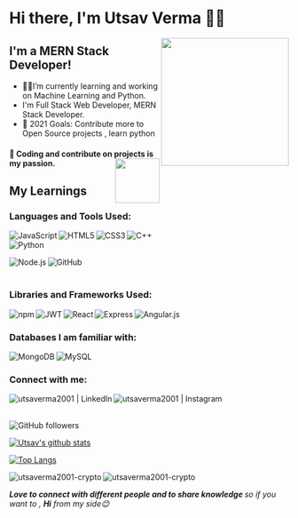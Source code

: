 <h1>Hi there, I'm Utsav Verma 🙋‍♂️</h1>
<img align='right' src="https://media.giphy.com/media/Y01wot3Bt9Bpdz8xvs/giphy.gif" width="230">

<h2>I'm a MERN Stack Developer!</h2>

- 👨‍🎓I’m currently learning and working on Machine Learning and Python.
- I'm Full Stack Web Developer, MERN Stack Developer.
- 🥅 2021 Goals: Contribute more to Open Source projects , learn python
<h4> 🤍 Coding and contribute on projects is my passion.<img align='right' src="https://media.giphy.com/media/8SRqnPebX1H8lQy5YR/giphy.gif" width="80"></h4>

<h2>My Learnings</h2>

<h3> Languages and Tools Used:</h3>
<p>
<img align="left" alt="JavaScript" src="https://img.shields.io/badge/JavaScript-F7DF1E?style=for-the-badge&logo=javascript&logoColor=black" />
<img align="left" alt="HTML5" src="https://img.shields.io/badge/HTML5-E34F26?style=for-the-badge&logo=html5&logoColor=white" />
<img align="left" alt="CSS3" src="https://img.shields.io/badge/CSS3-1572B6?style=for-the-badge&logo=css3&logoColor=white" />
<img align="left" alt="C++" src="https://img.shields.io/badge/C%2B%2B-00599C?style=for-the-badge&logo=c%2B%2B&logoColor=white" /><br />
<img align="left" alt="Python" src="https://img.shields.io/badge/python-3670A0?style=for-the-badge&logo=python&logoColor=ffdd54" /><br />
</p>
<p>
<img align="left" alt="Node.js" src="https://img.shields.io/badge/Node.js-43853D?style=for-the-badge&logo=node.js&logoColor=white" />
<img align="left" alt="GitHub" src="https://img.shields.io/badge/GitHub-100000?style=for-the-badge&logo=github&logoColor=white" />
</p>
<br /><br />

<h3> Libraries and Frameworks Used: </h3>

<img align="left" alt="npm" src="https://img.shields.io/badge/npm-CB3837?style=for-the-badge&logo=npm&logoColor=white" />
<img align="left" alt="JWT" src="https://img.shields.io/badge/JWT-black?style=for-the-badge&logo=JSON%20web%20tokens" />
<img align="left" alt="React" src="https://img.shields.io/badge/React-20232A?style=for-the-badge&logo=react&logoColor=61DAFB" />
<img align="left" alt="Express" src="https://img.shields.io/badge/Express.js-000000?style=for-the-badge&logo=express&logoColor=white" />
<img align="left" alt="Angular.js" src="https://img.shields.io/badge/AngularJS-E23237?style=for-the-badge&logo=angularjs&logoColor=white" />

<br />

<h3> Databases I am familiar with:</h3>

<img align="left" alt="MongoDB" src="https://img.shields.io/badge/MongoDB-4EA94B?style=for-the-badge&logo=mongodb&logoColor=white" />
<img align="left" alt="MySQL" src="https://img.shields.io/badge/mysql-%2300f.svg?style=for-the-badge&logo=mysql&logoColor=white" />
<br />

<h3> Connect with me:</h3>

[<img align="left" alt="utsaverma2001 | LinkedIn" src="https://img.shields.io/badge/LinkedIn-0077B5?style=for-the-badge&logo=linkedin&logoColor=white" />][linkedin]
[<img align="left" alt="utsaverma2001 | Instagram" src="https://img.shields.io/badge/Instagram-E4405F?style=for-the-badge&logo=instagram&logoColor=white" />][instagram]

<br />
<br />

[instagram]:https://www.instagram.com/utsaverma2001/
[linkedin]: https://www.linkedin.com/in/utsav-verma-57a065193/


![GitHub followers](https://img.shields.io/github/followers/utsaverma2001-crypto?label=Follow&style=social)

[![Utsav's github stats](https://github-readme-stats.vercel.app/api?username=utsaverma2001-crypto)](https://github.com/utsaverma2001-crypto)

[![Top Langs](https://github-readme-stats.vercel.app/api/top-langs/?username=utsaverma2001-crypto&layout=compact)](https://github.com/utsaverma2001-crypto)


<p><img align="left" src="https://github-readme-stats.vercel.app/api/top-langs?username=utsaverma2001-crypto&show_icons=true&locale=en&layout=compact" alt="utsaverma2001-crypto" /></p>

<p><img align="center" src="https://github-readme-streak-stats.herokuapp.com/?user=utsaverma2001-crypto&" alt="utsaverma2001-crypto" /></p>

 <em><b>Love to connect with different people and to share knowledge </b> so if you want to , <b>Hi</b> from my side😊</em>
